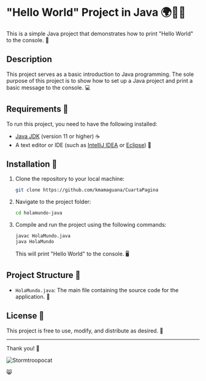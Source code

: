 # "Hello World" Project in Java 🌍👨‍💻

This is a simple Java project that demonstrates how to print "Hello World" to the console. 👋

## Description

This project serves as a basic introduction to Java programming. The sole purpose of this project is to show how to set up a Java project and print a basic message to the console. 💻

## Requirements 📝

To run this project, you need to have the following installed:

- [Java JDK](https://www.oracle.com/java/technologies/javase-jdk11-downloads.html) (version 11 or higher) ☕
- A text editor or IDE (such as [IntelliJ IDEA](https://www.jetbrains.com/idea/) or [Eclipse](https://www.eclipse.org/)) 🔧

## Installation 🚀

1. Clone the repository to your local machine:

   ```bash
   git clone https://github.com/kmamaguana/CuartaPagina
   ```

2. Navigate to the project folder:

   ```bash
   cd holamundo-java
   ```

3. Compile and run the project using the following commands:

   ```bash
   javac HolaMundo.java
   java HolaMundo
   ```

   This will print "Hello World" to the console. 🖥️

## Project Structure 📁

- `HolaMundo.java`: The main file containing the source code for the application. 📝

## License 📄

This project is free to use, modify, and distribute as desired. 🎉

---

Thank you! 🙏

![Stormtroopocat](https://octodex.github.com/images/stormtroopocat.jpg "The Stormtroopocat") 

😸

